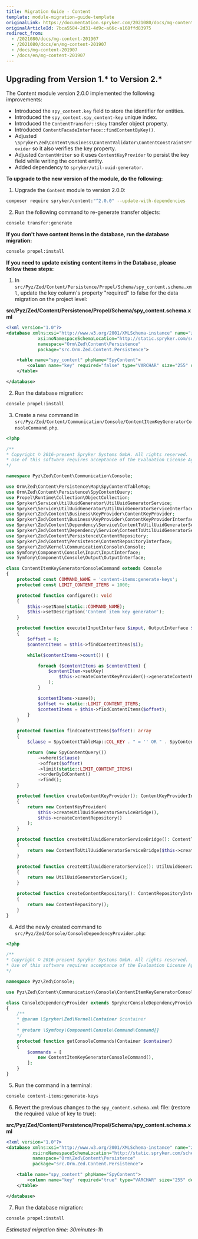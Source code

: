 ```yaml
---
title: Migration Guide - Content
template: module-migration-guide-template
originalLink: https://documentation.spryker.com/2021080/docs/mg-content-201907
originalArticleId: 7bca5584-2d31-4d9c-a66c-a168ffd83975
redirect_from:
  - /2021080/docs/mg-content-201907
  - /2021080/docs/en/mg-content-201907
  - /docs/mg-content-201907
  - /docs/en/mg-content-201907
---
```


## Upgrading from Version 1.* to Version 2.*

The Content module version 2.0.0 implemented the following improvements:

* Introduced the `spy_content.key` field to store the identifier for entities.
* Introduced the `spy_content.spy_content-key` unique index.
* Introduced the `ContentTransfer::$key` transfer object property.
* Introduced `ContentFacadeInterface::findContentByKey()`.
* Adjusted `\Spryker\Zed\Content\Business\ContentValidator\ContentConstraintsProvider` so it also verifies the key property.
* Adjusted `ContentWriter` so it uses `ContentKeyProvider` to persist the key field while writing the content entity.
* Added dependency to `spryker/util-uuid-generator`.

**To upgrade to the new version of the module, do the following:**
1. Upgrade the `Content` module to version 2.0.0:


```bash
composer require spryker/content:"^2.0.0" --update-with-dependencies
```
2. Run the following command to re-generate transfer objects:

```bash
console transfer:generate
```

**If you don't have content items in the database, run the database migration:**

```bash
console propel:install
```

**If you need to update existing content items in the Database, please follow these steps:**
1. In `src/Pyz/Zed/Content/Persistence/Propel/Schema/spy_content.schema.xml`, update the key column's property "required" to false for the data migration on the project level:

**src/Pyz/Zed/Content/Persistence/Propel/Schema/spy_content.schema.xml**

```xml
<?xml version="1.0"?>
<database xmlns:xsi="http://www.w3.org/2001/XMLSchema-instance" name="zed"
			xsi:noNamespaceSchemaLocation="http://static.spryker.com/schema-01.xsd"
			namespace="Orm\Zed\Content\Persistence"
			package="src.Orm.Zed.Content.Persistence">

	<table name="spy_content" phpName="SpyContent">
		<column name="key" required="false" type="VARCHAR" size="255" description="Identifier for existing entities. It should never be changed."/>
	</table>

</database>
```

2. Run the database migration:

```bash
console propel:install
```

3. Create a new command in `src/Pyz/Zed/Content/Communication/Console/ContentItemKeyGeneratorConsoleCommand.php`.

```php                
<?php

/**
* Copyright © 2016-present Spryker Systems GmbH. All rights reserved.
* Use of this software requires acceptance of the Evaluation License Agreement. See LICENSE file.
*/

namespace Pyz\Zed\Content\Communication\Console;

use Orm\Zed\Content\Persistence\Map\SpyContentTableMap;
use Orm\Zed\Content\Persistence\SpyContentQuery;
use Propel\Runtime\Collection\ObjectCollection;
use Spryker\Service\UtilUuidGenerator\UtilUuidGeneratorService;
use Spryker\Service\UtilUuidGenerator\UtilUuidGeneratorServiceInterface;
use Spryker\Zed\Content\Business\KeyProvider\ContentKeyProvider;
use Spryker\Zed\Content\Business\KeyProvider\ContentKeyProviderInterface;
use Spryker\Zed\Content\Dependency\Service\ContentToUtilUuidGeneratorServiceBridge;
use Spryker\Zed\Content\Dependency\Service\ContentToUtilUuidGeneratorServiceInterface;
use Spryker\Zed\Content\Persistence\ContentRepository;
use Spryker\Zed\Content\Persistence\ContentRepositoryInterface;
use Spryker\Zed\Kernel\Communication\Console\Console;
use Symfony\Component\Console\Input\InputInterface;
use Symfony\Component\Console\Output\OutputInterface;

class ContentItemKeyGeneratorConsoleCommand extends Console
{
	protected const COMMAND_NAME = 'content-items:generate-keys';
	protected const LIMIT_CONTENT_ITEMS = 1000;

	protected function configure(): void
	{
		$this->setName(static::COMMAND_NAME);
		$this->setDescription('Content item key generator');
	}

	protected function execute(InputInterface $input, OutputInterface $output)
	{
		$offset = 0;
		$contentItems = $this->findContentItems($i);

		while($contentItems->count()) {

			foreach ($contentItems as $contentItem) {
				$contentItem->setKey(
					$this->createContentKeyProvider()->generateContentKey()
				);
			}

			$contentItems->save();
			$offset += static::LIMIT_CONTENT_ITEMS;
			$contentItems = $this->findContentItems($offset);
		}
	}

	protected function findContentItems($offset): array
	{
		$clause = SpyContentTableMap::COL_KEY . " = '' OR " . SpyContentTableMap::COL_KEY . " IS NULL";

		return (new SpyContentQuery())
			->where($clause)
			->offset($offset)
			->limit(static::LIMIT_CONTENT_ITEMS)
			->orderByIdContent()
			->find();
	}

	protected function createContentKeyProvider(): ContentKeyProviderInterface
	{
		return new ContentKeyProvider(
			$this->createUtilUuidGeneratorServiceBridge(),
			$this->createContentRepository()
		);
	}

	protected function createUtilUuidGeneratorServiceBridge(): ContentToUtilUuidGeneratorServiceInterface
	{
		return new ContentToUtilUuidGeneratorServiceBridge($this->createUtilUuidGeneratorService());
	}

	protected function createUtilUuidGeneratorService(): UtilUuidGeneratorServiceInterface
	{
		return new UtilUuidGeneratorService();
	}

	protected function createContentRepository(): ContentRepositoryInterface
	{
		return new ContentRepository();
	}
}
```				

4. Add the newly created command to `src/Pyz/Zed/Console/ConsoleDependencyProvider.php`:

```php                    
<?php

/**
* Copyright © 2016-present Spryker Systems GmbH. All rights reserved.
* Use of this software requires acceptance of the Evaluation License Agreement. See LICENSE file.
*/

namespace Pyz\Zed\Console;

use Pyz\Zed\Content\Communication\Console\ContentItemKeyGeneratorConsoleCommand;

class ConsoleDependencyProvider extends SprykerConsoleDependencyProvider
{
	/**
	* @param \Spryker\Zed\Kernel\Container $container
	*
	* @return \Symfony\Component\Console\Command\Command[]
	*/
	protected function getConsoleCommands(Container $container)
	{
		$commands = [
			new ContentItemKeyGeneratorConsoleCommand(),
		];
	}
}
```		

5. Run the command in a terminal:

```bash
console content-items:generate-keys
```

6. Revert the previous changes to the `spy_content.schema.xml` file:
(restore the required value of key to true):

**src/Pyz/Zed/Content/Persistence/Propel/Schema/spy_content.schema.xml**

```xml
<?xml version="1.0"?>
<database xmlns:xsi="http://www.w3.org/2001/XMLSchema-instance" name="zed"
          xsi:noNamespaceSchemaLocation="http://static.spryker.com/schema-01.xsd"
          namespace="Orm\Zed\Content\Persistence"
          package="src.Orm.Zed.Content.Persistence">

    <table name="spy_content" phpName="SpyContent">
        <column name="key" required="true" type="VARCHAR" size="255" description="Identifier for existing entities. It should never be changed."/>
    </table>

</database>
```

7. Run the database migration:

```bash
console propel:install
```


_Estimated migration time: 30minutes-1h_
 
<!-- Last review date: Jul 12, 2019 by Sergey Samoylov, Yuliia Boiko-->
